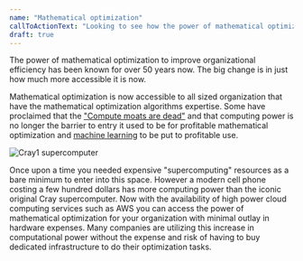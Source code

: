 ```yaml
---
name: "Mathematical optimization"
callToActionText: "Looking to see how the power of mathematical optimization can increase efficiency, reduce waste and improve profitability? We would be happy to talk about how mathematical optimization could be utilized by your organization"
draft: true
---
```


The power of mathematical optimization to improve organizational efficiency has been known for over 50 years now. The big change is in just how much more accessible it is now.

Mathematical optimization is now accessible to all sized organization that have the mathematical optimization algorithms expertise.
Some have proclaimed that the ["Compute moats are dead"](https://smerity.com/articles/2018/limited_compute.html) and that computing power is no longer the barrier to entry it used to be for profitable mathematical optimization and [machine learning](/services/machine-learning) to be put to profitable use.

![Cray1 supercomputer](https://upload.wikimedia.org/wikipedia/commons/thumb/9/96/Cray-1_%281%29.jpg/480px-Cray-1_%281%29.jpg)

Once upon a time you needed expensive "supercomputing" resources as a bare minimum to enter into this space.
However a modern cell phone costing a few hundred dollars has more computing power than the iconic original Cray supercomputer.
Now with the availability of high power cloud computing services such as AWS you can access the power of mathematical optimization for your organization with minimal outlay in hardware expenses.
Many companies are utilizing this increase in computational power without the expense and risk of having to buy dedicated infrastructure to do their optimization tasks.